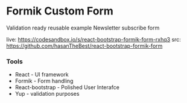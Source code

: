 # Formik Custom Form

Validation ready reusable example Newsletter subscribe form

live: https://codesandbox.io/s/react-bootstrap-formik-form-rxhq3
src: https://github.com/hasanTheBest/react-bootstrap-formik-form

### Tools
* React - UI framework
* Formik - Form handling
* React-bootstrap - Polished User Interafce
* Yup - validation purposes